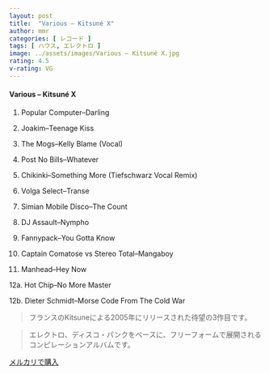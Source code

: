 ```yaml
---
layout: post
title:  "Various – Kitsuné X"
author: mmr
categories: [ レコード ]
tags: [ ハウス, エレクトロ ]
image: ../assets/images/Various – Kitsuné X.jpg
rating: 4.5
v-rating: VG
---
```


#### Various – Kitsuné X

1. Popular Computer–Darling

2. Joakim–Teenage Kiss

3. The Mogs–Kelly Blame (Vocal)

4. Post No Bills–Whatever

5. Chikinki–Something More (Tiefschwarz Vocal Remix)

6. Volga Select–Transe

7. Simian Mobile Disco–The Count

8. DJ Assault–Nympho

9. Fannypack–You Gotta Know

10. Captain Comatose vs Stereo Total–Mangaboy

11. Manhead–Hey Now

12a. Hot Chip–No More Master

12b. Dieter Schmidt–Morse Code From The Cold War

> フランスのKitsuneによる2005年にリリースされた待望の3作目です。

> エレクトロ、ディスコ・パンクをベースに、フリーフォームで展開されるコンピレーションアルバムです。

[メルカリで購入](https://jp.mercari.com/item/m55280452092)
